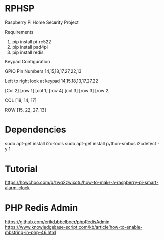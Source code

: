 # RPHSP
Raspberry Pi Home Security Project

Requirements
1. pip install pi-rc522
2. pip install pad4pi
3. pip install redis



Keypad Configuration

GPIO Pin Numbers
14,15,18,17,27,22,13

Left to right look at keypad 14,15,18,13,17,27,22

[Col 2] [row 1] [col 1] [row 4] [col 3] [row 3] [row 2]

COL [18, 14, 17]

ROW [15, 22, 27, 13]



Dependencies
============
sudo apt-get install i2c-tools
sudo apt-get install python-smbus
i2cdetect -y 1


Tutorial
============
https://howchoo.com/g/zwq2zwixotu/how-to-make-a-raspberry-pi-smart-alarm-clock

PHP Redis Admin
===============
https://github.com/erikdubbelboer/phpRedisAdmin
https://www.knowledgebase-script.com/kb/article/how-to-enable-mbstring-in-php-46.html
